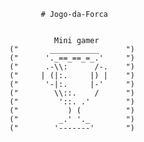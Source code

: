            # Jogo-da-Forca


              Mini gamer
    ("       ___________      ")
    ("      '._==_==_=_.'     ")
    ("      .-\\:      /-.    ")
    ("     | (|:.     |) |    ")
    ("      '-|:.     |-'     ")
    ("        \\::.    /      ")
    ("         '::. .'        ")
    ("           ) (          ")
    ("         _.' '._        ")
    ("        '-------'       ")
